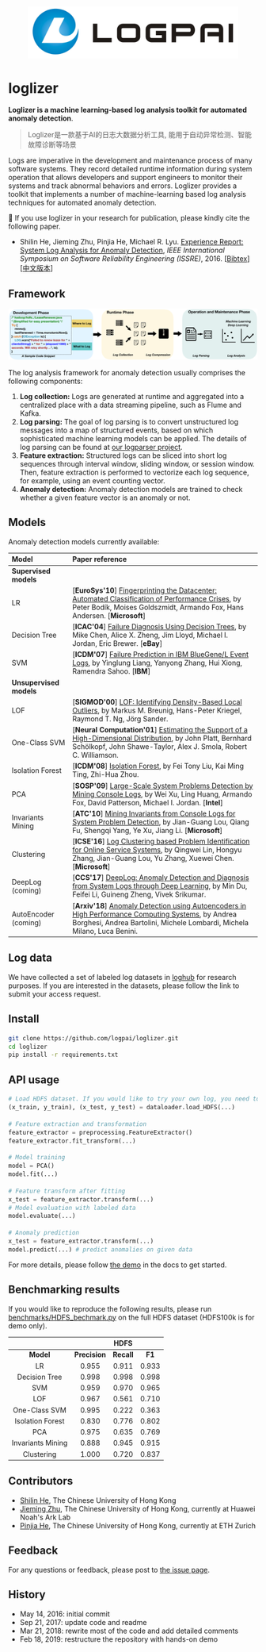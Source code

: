<p align="center"> <a href="https://github.com/logpai"> <img src="https://github.com/logpai/logpai.github.io/blob/master/img/logpai_logo.jpg" width="425"></a></p>


# loglizer


**Loglizer is a machine learning-based log analysis toolkit for automated anomaly detection**. 
> Loglizer是一款基于AI的日志大数据分析工具, 能用于自动异常检测、智能故障诊断等场景
  

Logs are imperative in the development and maintenance process of many software systems. They record detailed
runtime information during system operation that allows developers and support engineers to monitor their systems and track abnormal behaviors and errors. Loglizer provides a toolkit that implements a number of machine-learning based log analysis techniques for automated anomaly detection. 

:telescope: If you use loglizer in your research for publication, please kindly cite the following paper.
+ Shilin He, Jieming Zhu, Pinjia He, Michael R. Lyu. [Experience Report: System Log Analysis for Anomaly Detection](https://jiemingzhu.github.io/pub/slhe_issre2016.pdf), *IEEE International Symposium on Software Reliability Engineering (ISSRE)*, 2016. [[Bibtex](https://dblp.org/rec/bibtex/conf/issre/HeZHL16)][[中文版本](https://github.com/AmateurEvents/article/issues/2)]

## Framework

![Framework of Anomaly Detection](/docs/img/framework.png)

The log analysis framework for anomaly detection usually comprises the following components:

1. **Log collection:** Logs are generated at runtime and aggregated into a centralized place with a data streaming pipeline, such as Flume and Kafka. 
2. **Log parsing:** The goal of log parsing is to convert unstructured log messages into a map of structured events, based on which sophisticated machine learning models can be applied. The details of log parsing can be found at [our logparser project](https://github.com/logpai/logparser).
3. **Feature extraction:** Structured logs can be sliced into short log sequences through interval window, sliding window, or session window. Then, feature extraction is performed to vectorize each log sequence, for example, using an event counting vector. 
4. **Anomaly detection:** Anomaly detection models are trained to check whether a given feature vector is an anomaly or not.


## Models

Anomaly detection models currently available:

| Model | Paper reference |
| :--- | :--- |
| **Supervised models** |
| LR | [**EuroSys'10**] [Fingerprinting the Datacenter: Automated Classification of Performance Crises](https://www.microsoft.com/en-us/research/wp-content/uploads/2009/07/hiLighter.pdf), by Peter Bodík, Moises Goldszmidt, Armando Fox, Hans Andersen. [**Microsoft**] |
| Decision Tree | [**ICAC'04**] [Failure Diagnosis Using Decision Trees](http://www.cs.berkeley.edu/~brewer/papers/icac2004_chen_diagnosis.pdf), by Mike Chen, Alice X. Zheng, Jim Lloyd, Michael I. Jordan, Eric Brewer. [**eBay**] |
| SVM | [**ICDM'07**] [Failure Prediction in IBM BlueGene/L Event Logs](https://www.researchgate.net/publication/4324148_Failure_Prediction_in_IBM_BlueGeneL_Event_Logs), by Yinglung Liang, Yanyong Zhang, Hui Xiong, Ramendra Sahoo. [**IBM**]|
| **Unsupervised models** |
| LOF | [**SIGMOD'00**] [LOF: Identifying Density-Based Local Outliers](), by Markus M. Breunig, Hans-Peter Kriegel, Raymond T. Ng, Jörg Sander. |
| One-Class SVM | [**Neural Computation'01**] [Estimating the Support of a High-Dimensional Distribution](), by John Platt, Bernhard Schölkopf, John Shawe-Taylor, Alex J. Smola, Robert C. Williamson. |
| Isolation Forest | [**ICDM'08**] [Isolation Forest](https://cs.nju.edu.cn/zhouzh/zhouzh.files/publication/icdm08b.pdf), by Fei Tony Liu, Kai Ming Ting, Zhi-Hua Zhou. |
| PCA | [**SOSP'09**] [Large-Scale System Problems Detection by Mining Console Logs](http://iiis.tsinghua.edu.cn/~weixu/files/sosp09.pdf), by Wei Xu, Ling Huang, Armando Fox, David Patterson, Michael I. Jordan. [**Intel**] |
| Invariants Mining | [**ATC'10**] [Mining Invariants from Console Logs for System Problem Detection](https://www.usenix.org/legacy/event/atc10/tech/full_papers/Lou.pdf), by Jian-Guang Lou, Qiang Fu, Shengqi Yang, Ye Xu, Jiang Li. [**Microsoft**]|
| Clustering | [**ICSE'16**] [Log Clustering based Problem Identification for Online Service Systems](https://www.microsoft.com/en-us/research/wp-content/uploads/2016/07/ICSE-2016-2-Log-Clustering-based-Problem-Identification-for-Online-Service-Systems.pdf), by Qingwei Lin, Hongyu Zhang, Jian-Guang Lou, Yu Zhang, Xuewei Chen. [**Microsoft**]|
| DeepLog (coming)| [**CCS'17**] [DeepLog: Anomaly Detection and Diagnosis from System Logs through Deep Learning](https://www.cs.utah.edu/~lifeifei/papers/deeplog.pdf), by Min Du, Feifei Li, Guineng Zheng, Vivek Srikumar. |
| AutoEncoder (coming)| [**Arxiv'18**] [Anomaly Detection using Autoencoders in High Performance Computing Systems](https://arxiv.org/abs/1811.05269), by Andrea Borghesi, Andrea Bartolini, Michele Lombardi, Michela Milano, Luca Benini. |


## Log data
We have collected a set of labeled log datasets in [loghub](https://github.com/logpai/loghub) for research purposes. If you are interested in the datasets, please follow the link to submit your access request.

## Install
```bash
git clone https://github.com/logpai/loglizer.git
cd loglizer
pip install -r requirements.txt
```

## API usage

```python
# Load HDFS dataset. If you would like to try your own log, you need to rewrite the load function.
(x_train, y_train), (x_test, y_test) = dataloader.load_HDFS(...)

# Feature extraction and transformation
feature_extractor = preprocessing.FeatureExtractor()
feature_extractor.fit_transform(...) 

# Model training
model = PCA()
model.fit(...)

# Feature transform after fitting
x_test = feature_extractor.transform(...)
# Model evaluation with labeled data
model.evaluate(...)

# Anomaly prediction
x_test = feature_extractor.transform(...)
model.predict(...) # predict anomalies on given data
```

For more details, please follow [the demo](./docs/demo.md) in the docs to get started.

## Benchmarking results 

If you would like to reproduce the following results, please run [benchmarks/HDFS_bechmark.py](./benchmarks/HDFS_bechmark.py) on the full HDFS dataset (HDFS100k is for demo only).

|       |            | HDFS |     |
| :----:|:----:|:----:|:----:|
| **Model** | **Precision** | **Recall** | **F1** |
| LR| 0.955 |	0.911 |	0.933 |
| Decision Tree | 0.998 |	0.998 |	0.998 |
| SVM| 0.959 |	0.970 |	0.965 |
| LOF | 0.967 | 0.561 | 0.710 |
| One-Class SVM | 0.995 | 0.222| 0.363 |
| Isolation Forest |  0.830 | 0.776 | 0.802 |
| PCA | 0.975 | 0.635 | 0.769|
| Invariants Mining | 0.888 | 0.945 | 0.915|
| Clustering | 1.000 | 0.720 | 0.837 |

## Contributors
+ [Shilin He](https://shilinhe.github.io), The Chinese University of Hong Kong
+ [Jieming Zhu](https://jiemingzhu.github.io), The Chinese University of Hong Kong, currently at Huawei Noah's Ark Lab
+ [Pinjia He](https://pinjiahe.github.io/), The Chinese University of Hong Kong, currently at ETH Zurich


## Feedback
For any questions or feedback, please post to [the issue page](https://github.com/logpai/loglizer/issues/new). 


## History
* May 14, 2016: initial commit 
* Sep 21, 2017: update code and readme 
* Mar 21, 2018: rewrite most of the code and add detailed comments
* Feb 18, 2019: restructure the repository with hands-on demo
